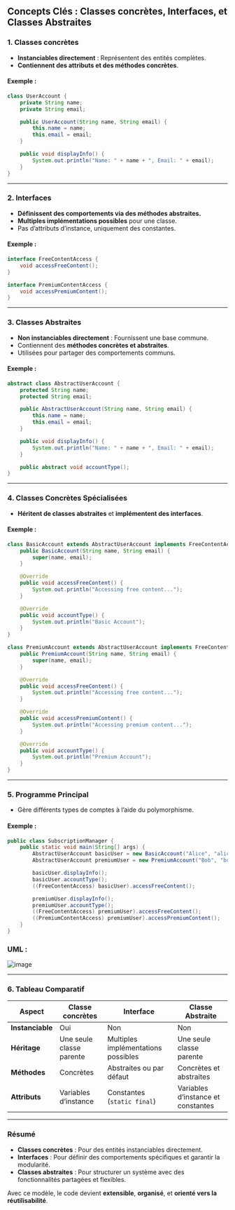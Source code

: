 ## **Concepts Clés : Classes concrètes, Interfaces, et Classes Abstraites**

### **1. Classes concrètes**
- **Instanciables directement** : Représentent des entités complètes.
- **Contiennent des attributs et des méthodes concrètes**.

#### Exemple :
```java
class UserAccount {
    private String name;
    private String email;

    public UserAccount(String name, String email) {
        this.name = name;
        this.email = email;
    }

    public void displayInfo() {
        System.out.println("Name: " + name + ", Email: " + email);
    }
}
```

---

### **2. Interfaces**
- **Définissent des comportements via des méthodes abstraites.**
- **Multiples implémentations possibles** pour une classe.
- Pas d’attributs d’instance, uniquement des constantes.

#### Exemple :
```java
interface FreeContentAccess {
    void accessFreeContent();
}

interface PremiumContentAccess {
    void accessPremiumContent();
}
```

---

### **3. Classes Abstraites**
- **Non instanciables directement** : Fournissent une base commune.
- Contiennent des **méthodes concrètes et abstraites**.
- Utilisées pour partager des comportements communs.

#### Exemple :
```java
abstract class AbstractUserAccount {
    protected String name;
    protected String email;

    public AbstractUserAccount(String name, String email) {
        this.name = name;
        this.email = email;
    }

    public void displayInfo() {
        System.out.println("Name: " + name + ", Email: " + email);
    }

    public abstract void accountType();
}
```

---

### **4. Classes Concrètes Spécialisées**
- **Héritent de classes abstraites** et **implémentent des interfaces**.

#### Exemple :
```java
class BasicAccount extends AbstractUserAccount implements FreeContentAccess {
    public BasicAccount(String name, String email) {
        super(name, email);
    }

    @Override
    public void accessFreeContent() {
        System.out.println("Accessing free content...");
    }

    @Override
    public void accountType() {
        System.out.println("Basic Account");
    }
}

class PremiumAccount extends AbstractUserAccount implements FreeContentAccess, PremiumContentAccess {
    public PremiumAccount(String name, String email) {
        super(name, email);
    }

    @Override
    public void accessFreeContent() {
        System.out.println("Accessing free content...");
    }

    @Override
    public void accessPremiumContent() {
        System.out.println("Accessing premium content...");
    }

    @Override
    public void accountType() {
        System.out.println("Premium Account");
    }
}
```

---

### **5. Programme Principal**
- Gère différents types de comptes à l’aide du polymorphisme.

#### Exemple :
```java
public class SubscriptionManager {
    public static void main(String[] args) {
        AbstractUserAccount basicUser = new BasicAccount("Alice", "alice@example.com");
        AbstractUserAccount premiumUser = new PremiumAccount("Bob", "bob@example.com");

        basicUser.displayInfo();
        basicUser.accountType();
        ((FreeContentAccess) basicUser).accessFreeContent();

        premiumUser.displayInfo();
        premiumUser.accountType();
        ((FreeContentAccess) premiumUser).accessFreeContent();
        ((PremiumContentAccess) premiumUser).accessPremiumContent();
    }
}
```
### UML :  
![image](https://github.com/user-attachments/assets/ee716af6-b509-461f-b237-458897582023)


---

### **6. Tableau Comparatif**

| **Aspect**       | **Classe concrètes**        | **Interface**                       | **Classe Abstraite**                |
|-------------------|---------------------------|-------------------------------------|--------------------------------------|
| **Instanciable**  | Oui                       | Non                                 | Non                                  |
| **Héritage**      | Une seule classe parente  | Multiples implémentations possibles | Une seule classe parente            |
| **Méthodes**      | Concrètes                 | Abstraites ou par défaut            | Concrètes et abstraites             |
| **Attributs**     | Variables d’instance      | Constantes (`static final`)         | Variables d’instance et constantes  |

---

### **Résumé**
- **Classes concrètes** : Pour des entités instanciables directement.
- **Interfaces** : Pour définir des comportements spécifiques et garantir la modularité.
- **Classes abstraites** : Pour structurer un système avec des fonctionnalités partagées et flexibles.

Avec ce modèle, le code devient **extensible**, **organisé**, et **orienté vers la réutilisabilité**.





